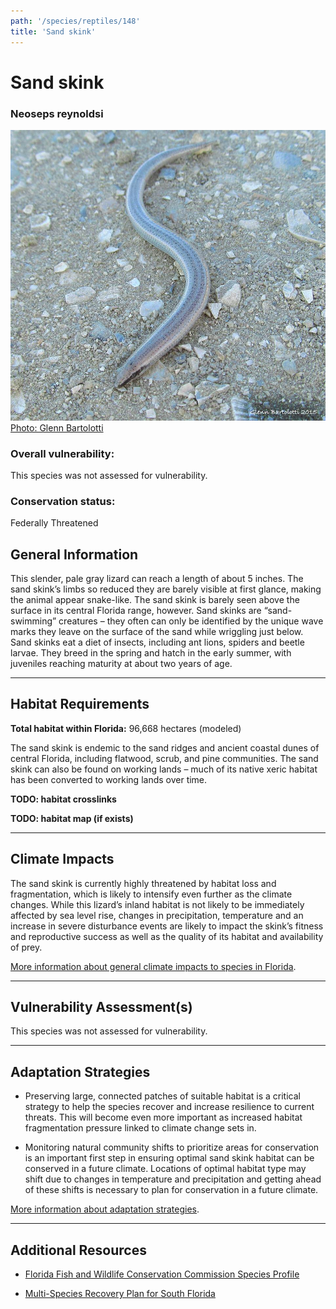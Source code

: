 ```yaml
---
path: '/species/reptiles/148'
title: 'Sand skink'
---
```


# Sand skink

### Neoseps reynoldsi

<div id="TopSection">

<div class="header-photo"><img src="148.jpg" alt="Photo for Sand skink"/>
<figcaption><a href="https://commons.wikimedia.org/w/index.php?curid=43271713" target="_blank" rel="noopener noreferrer">Photo: Glenn Bartolotti</a></figcaption></div>

<div>

### Overall vulnerability:

This species was not assessed for vulnerability.

### Conservation status:

Federally Threatened

</div>
</div>

## General Information

This slender, pale gray lizard can reach a length of about 5 inches.  The sand skink’s limbs so reduced they are barely visible at first glance, making the animal appear snake-like.  The sand skink is barely seen above the surface in its central Florida range, however.  Sand skinks are “sand-swimming” creatures – they often can only be identified by the unique wave marks they leave on the surface of the sand while wriggling just below.  Sand skinks eat a diet of insects, including ant lions, spiders and beetle larvae.  They breed in the spring and hatch in the early summer, with juveniles reaching maturity at about two years of age.

<hr />

## Habitat Requirements

**Total habitat within Florida:** 96,668 hectares (modeled)

The sand skink is endemic to the sand ridges and ancient coastal dunes of central Florida, including flatwood, scrub, and pine communities.  The sand skink can also be found on working lands – much of its native xeric habitat has been converted to working lands over time.

**TODO: habitat crosslinks**

**TODO: habitat map (if exists)**

<hr />

## Climate Impacts

The sand skink is currently highly threatened by habitat loss and fragmentation, which is likely to intensify even further as the climate changes.  While this lizard’s inland habitat is not likely to be immediately affected by sea level rise, changes in precipitation, temperature and an increase in severe disturbance events are likely to impact the skink’s fitness and reproductive success as well as the quality of its habitat and availability of prey.

[More information about general climate impacts to species in Florida](/impacts/species).



<hr />

## Vulnerability Assessment(s)

This species was not assessed for vulnerability.

<hr />

## Adaptation Strategies

- Preserving large, connected patches of suitable habitat is a critical strategy to help the species recover and increase resilience to current threats.  This will become even more important as increased habitat fragmentation pressure linked to climate change sets in.

- Monitoring natural community shifts to prioritize areas for conservation is an important first step in ensuring optimal sand skink habitat can be conserved in a future climate.  Locations of optimal habitat type may shift due to changes in temperature and precipitation and getting ahead of these shifts is necessary to plan for conservation in a future climate.

[More information about adaptation strategies](/strategies).

<hr />


## Additional Resources

- [Florida Fish and Wildlife Conservation Commission Species Profile](https://myfwc.com/wildlifehabitats/profiles/reptiles/sand-skink/)

- [Multi-Species Recovery Plan for South Florida](https://ecos.fws.gov/docs/recovery_plan/sfl_msrp/SFL_MSRP_Species.pdf)
